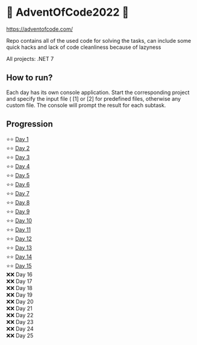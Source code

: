 # 🎄 AdventOfCode2022 🎄
https://adventofcode.com/

Repo contains all of the used code for solving the tasks, can include some quick hacks and lack of code cleanliness because of lazyness

All projects: .NET 7

## How to run?
Each day has its own console application. Start the corresponding project and specify the input file ( [1] or [2] for predefined files, 
otherwise any custom file. The console will prompt the result for each subtask. 

## Progression
:star::star: [Day  1](/AdventOfCode2022/Day01) \
:star::star: [Day  2](/AdventOfCode2022/Day02) \
:star::star: [Day  3](/AdventOfCode2022/Day03) \
:star::star: [Day  4](/AdventOfCode2022/Day04) \
:star::star: [Day  5](/AdventOfCode2022/Day05) \
:star::star: [Day  6](/AdventOfCode2022/Day06) \
:star::star: [Day  7](/AdventOfCode2022/Day07) \
:star::star: [Day  8](/AdventOfCode2022/Day08) \
:star::star: [Day  9](/AdventOfCode2022/Day09) \
:star::star: [Day 10](/AdventOfCode2022/Day10) \
:star::star: [Day 11](/AdventOfCode2022/Day11) \
:star::star: [Day 12](/AdventOfCode2022/Day12) \
:star::star: [Day 13](/AdventOfCode2022/Day13) \
:star::star: [Day 14](/AdventOfCode2022/Day14) \
:star::star: [Day 15](/AdventOfCode2022/Day15) \
:x::x: Day 16 \
:x::x: Day 17 \
:x::x: Day 18 \
:x::x: Day 19 \
:x::x: Day 20 \
:x::x: Day 21 \
:x::x: Day 22 \
:x::x: Day 23 \
:x::x: Day 24 \
:x::x: Day 25
